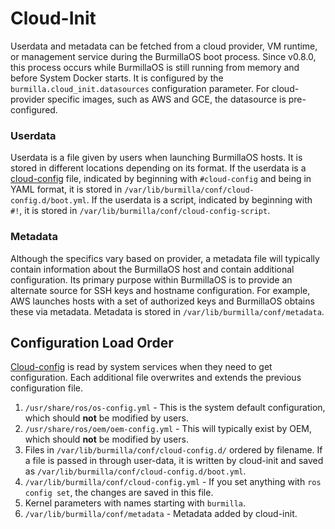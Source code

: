 # Cloud-Init

Userdata and metadata can be fetched from a cloud provider, VM runtime, or management service during the BurmillaOS boot process. Since v0.8.0, this process occurs while BurmillaOS is still running from memory and before System Docker starts. It is configured by the `burmilla.cloud_init.datasources` configuration parameter. For cloud-provider specific images, such as AWS and GCE, the datasource is pre-configured.

### Userdata

Userdata is a file given by users when launching BurmillaOS hosts. It is stored in different locations depending on its format. If the userdata is a [cloud-config](/configuration/#cloud-config) file, indicated by beginning with `#cloud-config` and being in YAML format, it is stored in `/var/lib/burmilla/conf/cloud-config.d/boot.yml`. If the userdata is a script, indicated by beginning with `#!`, it is stored in `/var/lib/burmilla/conf/cloud-config-script`.

### Metadata

Although the specifics vary based on provider, a metadata file will typically contain information about the BurmillaOS host and contain additional configuration. Its primary purpose within BurmillaOS is to provide an alternate source for SSH keys and hostname configuration. For example, AWS launches hosts with a set of authorized keys and BurmillaOS obtains these via metadata. Metadata is stored in `/var/lib/burmilla/conf/metadata`.

## Configuration Load Order

[Cloud-config](/configuration/#cloud-config/) is read by system services when they need to get configuration. Each additional file overwrites and extends the previous configuration file.

1. `/usr/share/ros/os-config.yml` - This is the system default configuration, which should **not** be modified by users.
2. `/usr/share/ros/oem/oem-config.yml` - This will typically exist by OEM, which should **not** be modified by users.
3. Files in `/var/lib/burmilla/conf/cloud-config.d/` ordered by filename. If a file is passed in through user-data, it is written by cloud-init and saved as `/var/lib/burmilla/conf/cloud-config.d/boot.yml`.
4. `/var/lib/burmilla/conf/cloud-config.yml` - If you set anything with `ros config set`, the changes are saved in this file.
5. Kernel parameters with names starting with `burmilla`.
6. `/var/lib/burmilla/conf/metadata` - Metadata added by cloud-init.
